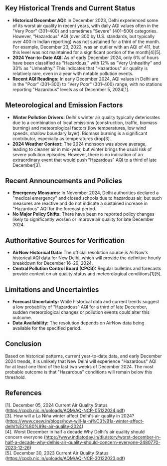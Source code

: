 ## Key Historical Trends and Current Status

- **Historical December AQI:** In December 2023, Delhi experienced some of its worst air quality in recent years, with daily AQI values often in the "Very Poor" (301–400) and sometimes "Severe" (401–500) categories. However, "Hazardous" AQI (over 300 by U.S. standards, but typically over 400 in Indian reporting) was not sustained for a third of the month. For example, December 23, 2023, was an outlier with an AQI of 411, but this level was not maintained for a significant portion of the month[4][5].
- **2024 Year-to-Date AQI:** As of early December 2024, only 6% of hours have been classified as "Hazardous," with 12% as "Very Unhealthy" and 33% as "Unhealthy." This indicates that "Hazardous" air quality is relatively rare, even in a year with notable pollution events.
- **Recent AQI Readings:** In early December 2024, AQI values in Delhi are in the "Poor" (201–300) to "Very Poor" (301–400) range, with no stations reporting "Hazardous" levels as of December 5, 2024[1].

## Meteorological and Emission Factors

- **Winter Pollution Drivers:** Delhi's winter air quality typically deteriorates due to a combination of local emissions (construction, traffic, biomass burning) and meteorological factors (low temperatures, low wind speeds, shallow boundary layer). Biomass burning is a significant contributor, especially as temperatures drop[3].
- **2024 Weather Context:** The 2024 monsoon was above average, leading to cleaner air in mid-year, but winter brings the usual risk of severe pollution episodes. However, there is no indication of an extraordinary event that would push "Hazardous" AQI to a third of late December[3].

## Recent Announcements and Policies

- **Emergency Measures:** In November 2024, Delhi authorities declared a "medical emergency" and closed schools due to hazardous air, but such measures are reactive and do not indicate a sustained increase in "Hazardous" AQI for the forecast period.
- **No Major Policy Shifts:** There have been no reported policy changes likely to significantly worsen or improve air quality for late December 2024.

## Authoritative Sources for Verification

- **AirNow Historical Data:** The official resolution source is AirNow's historical AQI data for New Delhi, which will provide the definitive hourly breakdown for December 16–29, 2024.
- **Central Pollution Control Board (CPCB):** Regular bulletins and forecasts provide context on air quality status and meteorological conditions[1][5].

## Limitations and Uncertainties

- **Forecast Uncertainty:** While historical data and current trends suggest a low probability of "Hazardous" AQI for a third of late December, sudden meteorological changes or pollution events could alter this outcome.
- **Data Availability:** The resolution depends on AirNow data being available for the specified period.

## Conclusion

Based on historical patterns, current year-to-date data, and early December 2024 trends, it is unlikely that New Delhi will experience "Hazardous" AQI for at least one third of the last two weeks of December 2024. The most probable outcome is that "Hazardous" conditions will remain below this threshold.

## References

[1]. December 05, 2024 Current Air Quality Status (https://cpcb.nic.in/uploads/AQM/AQ-NCR-05122024.pdf)  
[3]. How will a La Niña winter affect Delhi's air quality in 2024? (https://www.ceew.in/blogs/how-will-la-ni%C3%B1a-winter-affect-delhi%E2%80%99s-air-quality-2024)  
[4]. Worst December in half a decade Why Delhi's air quality should concern everyone (https://www.indiatoday.in/diu/story/worst-december-in-half-a-decade-why-delhis-air-quality-should-concern-everyone-2480770-2023-12-26)  
[5]. December 30, 2023 Current Air Quality Status (https://cpcb.nic.in/uploads/AQM/AQ-NCR-30122023.pdf)